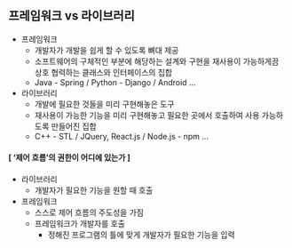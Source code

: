 ## 프레임워크 vs 라이브러리
- 프레임워크
    - 개발자가 개발을 쉽게 할 수 있도록 뼈대 제공
    - 소프트웨어의 구체적인 부분에 해당하는 설계와 구현을 재사용이 가능하게끔 상호 협력하는 클래스와 인터페이스의 집합
    - Java - Spring / Python - Django / Android …
- 라이브러리
    - 개발에 필요한 것들을 미리 구현해놓은 도구
    - 재사용이 가능한 기능을 미리 구현해놓고 필요한 곳에서 호출하여 사용 가능하도록 만들어진 집합
    - C++ - STL / JQuery, React.js / Node.js - npm …

#### [ ‘제어 흐름’의 권한이 어디에 있는가 ]
  - 라이브러리
      - 개발자가 필요한 기능을 원할 때 호출
  - 프레임워크
      - 스스로 제어 흐름의 주도성을 가짐
      - 프레임워크가 개발자를 호출
          - 정해진 프로그램의 틀에 맞게 개발자가 필요한 기능을 입력

